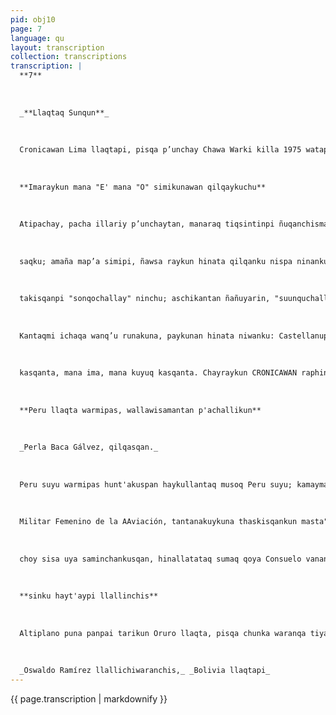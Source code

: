 ```yaml
---
pid: obj10
page: 7
language: qu
layout: transcription
collection: transcriptions
transcription: |
  **7**
  
  
  
  _**Llaqtaq Sunqun**_
  
  
  
  Cronicawan Lima llaqtapi, pisqa p’unchay Chawa Warki killa 1975 watapi
  
  
  
  **Imaraykun mana "E' mana "O" simikunawan qilqaykuchu**
  
  
  
  Atipachay, pacha illariy p’unchaytan, manaraq tiqsintinpi ñuqanchismanta yachashaqtinkun, manaraq ruwasqanchismanta pipas yuyarishatqtin, sunquykumanta washkhirispan CRONICAWAN qilqasqayku rikhuriran, suni chuki hina awqaykuta k'iririspa, llanp’u llijlla hina runa masiykuta p’istuykuspa, qayna musquyta kunan musquyniykuwan awarispan sayarichiyku, hanqkama qhari rimasqan chayananpaq. Paqarisqan p’unchaymanta pachan, yachaq runakuna Cronicawan raphinpi hamut'ayta tariran, llaqta masinchistaq, sapa raphinpi hathunyaqta snquma tanran. Chiqaqta ninaypaqmi, qilqasqaykupi mana allinkunata runakuna tarillarantaq, mana allin rimayriyta tariranku mana kusa qilqasqata tariranku. Ichaqa ñan kharuña ñan purisqayku kashan. Mana qhipaman kutiq hinan, purisqaykuta qhawaykuyta munashayku, manan kutiychu qhipa qhawarikuyqa; ñawpaqman kharuta ichinapaq mi kutipaspa puririna. Chayraykun, imarayku mana "E", mana "O", simikunawan qilqasqaykuta amacha
  
  
  
  saqku; amaña map’a simipi, ñawsa raykun hinata qilqanku nispa ninankupaq: . Yachasqanchispas hina, sapanka llaqtan, paypaq hina siminkuta sayarichinku, hamut'ayniman hina, yuyayninman hina. Chay simin llapa llaqtaq munasqanta ninan, munasqanmanmi muyunantaq. Kaymi kikinmanta niwashanchisña, sapanka llatapaq huj simi wiñasqanta; manansimiga ch’ulla runaq munasqallanchu, ancha shhaña munaynin kanman chaypas, ancha ashkhaña yachaynin kanman chaypas; llaqtallan simina kamarinqa, payllataqmi imayna rimakusqantapas kamachikun. Chayta qatipaspan, llaqtaq rimasqanta qatispaspan, mana kay "E" "O" simikunwan qilqaykuchu, mana llaqtaq rimasqan rayku.. Nikunqapascha, manan chayqa sut'inchunispa, kunan rimaq runakunaqa Qosqo ninkun, Songo, ninkun; ari, ñuqapas uyarinin, ichaqa, mananallin runa simi rimaqkunatachu uyarini, alqayasqa simin kay rimayqa. Llaqtaq takinkunapin uyarina, hinaspa qhatipana; manan llaqtaq
  
  
  
  takisqanpi "sonqochallay" ninchu; aschikantan ñañuyarin, "suunquchallay" ninanpaq. Hinallataq llaqtaq rimasqanta uyarina, hinaspataq hamut'ana, manan "Paucartambota rishani "ninkuchu; "Paucartambuta rishani" ninkun. Kay hinakunatan mana tukukuyta yupasuman, aswan qayna kaq simin, ñañuychispa rimakun; español, runakunaq hamusqanmanta pachan """, "U", simikuna asta rakhuyaranku "E", "O", simiman rijch'akunanpaq. Manataqmi kay rijch’akuyqa "O, E"simikunapichu kicharikuntaq, hujmanta nillasaqtaq, RIJCH'AKULLANMI Chaymanta ninallaytaq, sapanka simipin sumaq t'uqyaynin kallantaq, chaytan Castellano simipi Eufonía sutiwan riqsinchis. Runa simipin kaysumaq r'uqyaynin kashan, imana rakhurayninpi, mana nishu kicharikuyninpi; kayta sut'ichananpaq nisun: Manan laqta runakuna RATONAWA ninchu, manan SINDICATUIA ninchu; ñañuyachispan RATUKAMA, SINDICATUTA nispa ninku. Kay rimaymi qayna hina rimariyman astawan sispaykushan. Chayraykun ñuqaykupas qatipayku.
  
  
  
  Kantaqmi ichaqa wanq’u runakuna, paykunan hinata niwanku: Castellanupi Plomo nisqanchismi, Runasimipi Tete nikun nispa, ñuqaykutaq tapurikuykú, hinataq chayqa, imanaqtinmi TITI QAQA (Titicaca) nikun, Tetecaca nikunanta. Kaymi hamut'asqanchista chiqaqyachin. Plomo nisqanchismi TITI, manan tetechu kanman; chayraykun kunankamapas hina sutiwan riqsikun Titicaca quchata. Ñawpaqmanta hamuq raykun, kay simipi iñina. Allin ch’uyata rimaspan ninay, mana ., 0" simikunawan rimayqa Runasiminchista wajchayachinchu, astawanraqmi, qayna ch’uya rimayninman kutirichin. CRONICAWAN qilqasqaykupi nimakullashataq, Tumaqaya simikunata qatipaspan mana "E", mana "O" simikunawan qilqashanku nispa. Chay rimayqa llulla simillataq, map’a simillataq. Chay ch’ataymanta amachakunaykupaqmi, kayta ninay, sichus tumaqaya simikunaman qatipayta munaykuman karan chayqa, illarisqayku p’unchaymanta pachan pisqa simintinwan, cinco vocales simikunawan qilqaykuman karan, Castellano simiman rijch’akunanpaq, castellanño simiman kasukunanpaq. Runasimipaqqa castellanupas tumaqaya (extranjero) simillataqmi; aswantan nisqaypás hina, ch’uya kayninta qhawaspan kinsa simikunallawan qilqayku, kikillanpi runasimi wiñananpaq, ama huq simikunanawan t'ustuchikunanpaq, ama castellano simiwanpas t'ustuchikunanpaq, paykikinpi winayninta tarikunanpaq, nunanpi, nunanta tarinanpaq. ICHAQAMANAN K'RKUCHURAYKU. ; Runasimiq ch’uyakaynintan mashkharayku, ARl, atisqaykuman hinataqmi k’uskisaqkuraq; ichaqa manan k’irku ñusqunniyuqchu kayku, manan nisqaykupichu apuschakuyku, yachashaykun pacha puririsqanta, yachaykullataqmi mana ima sayaq
  
  
  
  kasqanta, mana ima, mana kuyuq kasqanta. Chayraykun CRONICAWAN raphinkunata, ñanta hina mast’ariyku, llapallan puriy munaq runakunaman, llapallan runasimipi rimaq runakunaman, llapallan yuyayninpi llaqtaq rimasqan hap’iqkunaman, llapallan llaqtaq sunqunpi siminchispi awaqkunaman.c. hir'aliyi liankaq runakuna hina, Cronicawanpi llank'aq runakuna hinan, manan ñuqaykupaqchu imatapas ruwayku, llaqtapaqmi imatapas rikhurichiyku; kay llaqtallataqmi allin, mana allin kasqanta rimarinqa; chay rinariyninta yanaparispan, mana k'irkuchakuspa kunamanta pacha pisqantin simikunawan qilqasaqku, icha hinata qilqaspa astawanraq kunan lataq sunqunman chayanaykupaq. Wiñaypaqchu hinari kanqa, imaynacha, ichaga kunan Comision de Alto Nivel nisqantan suyashayku, paykuna nisqantan allinta hamut'asaqku, hinamantaq paykunawan rimasaqku. Llapan llaqtan paykunawan rimarinan. Chay rimariypi ch’uyaychakuqtinñan, llaqtanchis ch’uyayachiqtinñan kasukunsunpas. Hujmanta niyku, llaqtallanyachayniyuq, llaqtallan p’uchukaq simita rimanqa. Chay p’unchay chayanankama, pisqantin simiwan qilqasaqku, ñawpaq qilqasqaykuta saqiykuspalla Academia de la Lengua Quechua hamawt'akunapas pisqantin simiwanmi qilqashanku. Chaymi tiqsiyku. Qallarisqayman hinan tukupayta munani, manan qhipaman qhawarikuyqa, qhipaman kutiychu, aswanmi ñanta qhawarispa, ñawpaqman p'itariyku. w.hde ms.
  
  
  
  **Peru llaqta warmipas, wallawisamantan p'achallikun**
  
  
  
  _Perla Baca Gálvez, qilqasqan._
  
  
  
  Peru suyu warmipas hunt'akuspan haykullantaq musoq Peru suyu; kamayman, llaqta wiñay paskaypi ñawpagenmanta llaqta raymikunapi wallawisa mast'aykunapi, thaskinku lllapa sujnankuwan kuskachasqa. Chunka isqonniyuq qhepa p’unchaytan kallpayuq thaskiywan chaymanta, mati kanchanq ñawin kharunchaq niwanchis, kay yupaychaqa manas qharillapaqchu. Kay Unidades de la Fuerza Armadaman hunt'asqa wallawisa warmikuna kinsa chunka k'ijllu hunt'ata thaskiranku. Ichaqa, kayqa manas Lima llaqtallapichu kasqa. Qosqo llaqtapipas, hinallataqmi warmikuna kilkithaskisqaku Llaqta Suyu Raymikunapi. Sumaq allinchakuynin chaymanta wallpariynin mat'iraq anchata t'aqllayachisqa Qosqo llaqta runakunata. Kay masichakuy, chaymanta warmi qhari huñukuymi, peruano suyukama, wayqe pura, chaymi yuyarichiwanchis huj kutitawan, kay Peru suyupiqa sungo munaymi llank’ananchis tukuy kallpanchiswan, chaymanta kusi munayninchiswan ima, may llank’aypipas llaqtanchispa qollanan rayku, qhapaq laqtanchista amachaspa, aswan sumaq kawsay hap'inanchispaq, qhapaq yuyaywan, qhapaq llank’aywan llank’ananchis, tukuy runa masinchis rayku. Chaymanta rijch ansqataq ukhu llaqta hawa llaqta awqakunapaq, paykunaqa mashkhankus t'aqanakuyninchista utaq wakinakuyninchistawan. Chay raykun kay sipaskuna chayraq kilki thaskiqkuna, wallawisa runa pukarapi, llaqtanchispa p’unchayninpi yuyarichiwanchis chaskinkunawan: "Iñinakuyta unanchasqa sapan kanchista musoq Peru suyu kamayta, aswan kallpasaywata, aswan p’atachasqata. Qhapaq llaqta runaqa anchata kusikun, utiyraq saminchaspa, chaymanta puruwanraq t'aqllakuywan kusirimaywan rimaspa, kusikuywan wanpariq thaskiyninta qhawaspa, marnna wanphuq sipaskunata, Aviacion sipaskunata, chaymanta walla wisa sipaskunata. Ñawpaq rikhurimuq wanphuq sipaskunan thaskiyninta mast'arispa Brasil sutiyuq hatun kunuq sirkankunapn naianku nanpa uspancen claskunapi llank aq sipaskunan. tsqon chunka hunt'aymantaqa, thaskirankun wakin sakuwan, hujkuna ch'uluwan, chaymanta yana ch'illunusut awan biusakunatawan, chaymanta yuraq guanteskunapuwan. AYIACIONWAN Aviacionmi ñawpageran illapa masi konpañiakunawan, rikhurimuspanku, pachaj sipaskuna Servicio
  
  
  
  Militar Femenino de la AAviación, tantanakuykuna thaskisqankun masta"rikun kinss chunka pisqayuq k'ijlluta. " "Eskolta misqanchismi sunturchasqa kasqa huj illapa masinwan, Pukayuraq unanchanchista apaspa chaymanta iskay wallpareq sipaskuna, iskaywarmikuna kikillan rijch’ayniyuqwan (gemela nanantinmi kasqaku), paykunaqa llaqtanchis unanchantan amachanku. Qhawaq runakunataq umayta t'aqllayninta haywaykunku. Kay pachaj sipaskunan "Fuerza Aerea del Peru kallpata yanapanku, chunka kinsayuq p’unchaypi hawk ay kusi kilapi, Escuela de Oticiales de las Palmas wasipi thaskirankuña, ashkha runaq ñawpaqninpi. Kay p’unchaymi raymichakun Antarki Qanchis , unchaynin. eeALLAWISAKUNAWAN Chaymantawan pachaj pusaq chunka sipaskuna, iskay ñegen, kinsa ñeqen sunturkauna pauision heraitransportada ejercitomanta maskiynnkuwan qayllaykamuranku. Paykunaqa eio qaya palaqadiata wakin num ayninmi kanku, neservafemenina Division Aerotransportada del Ejercitomanta, paykunataq allin sumaq qhali kurkuyoq kanku, chaymanta ch’uya yuyayniyuq, allin qhawaq ñawiyuq, usqhay imaruwayniyuq, chaymanta mana manchayniyuq, aswanraq sinchi kayninwan hunt’asqa, tutachallamanta thaskina panpapi karankuña, wallawisakunaq sispanpi, chaymanta Marina, Awacion, cjercito wamina akunapuwan. Kay sipaskunan kinsa qanchisp’unchayllaraq voluntaria hina qayllamusqaku Cuerpo de raracaidistas del Ejercitoman, chay pachamantan sapa p’unchay yachanku mana samaq, killachay p’unchaymanta, Intichay p’unchay kama, wayllarkunapi, chaymanta centros tecnicos Escuela Paracaidistamanta nisqanchispi. Chay pachamanta unanchakunkuña kurkun kallpanwan, chaymanta walipariqninwan, chaywan rikuchispa imayna peruana warmiq atiyninta. Iskay chunka isqonniyuq thaskiynin mast'ariypiqa, k’anchataraq p’achallisqaku paracaidista unanchata, tumita paña ch’upanpi apaspanku, chunpipi maki granadakunata, chaymanta metralletatawan hunt'aspanku. Kay iskay konpañiakunaq chaskinqa, Contigentes de la Division Aerotransportadaqa llallimun wallawisa wallpariynin rayku, chaymanta wasaparanku 1.75 metro sayayninta. Paykunaqa kamachiqninchis pukaran chinpanman chayamuqtinkuqa Wamink’a Velascuta walla wsa hina napayukuranku, Yupaychasqa kallpapasayway illapa Wamink’akunatawan, chaymanta arariwakunatawan, chaymanta llapallan llaqtancnistapas. Chaymanta aswan sumagraq hunt'aqyakamun, kamachinchispa, qo
  
  
  
  choy sisa uya saminchankusqan, hinallatataq sumaq qoya Consuelo vananpapas asikuyninwan t'ikarispa. Paykunaqa kusi sonqo rupupakuqanku. Asiy, asiytaq t'aqllankuranku tukuy tuylla kinsantin kallpa sayway sipaskunata.. Consuelo de , Velasco sumaq wayiukuyninwanq anhata kayninwan, waynukuyninwan anchata saminchan peruana warmita, Fuerza Armaqaman hunt'asqa walla wisa warmikunata. n Kay thunt'aywanmi, astawanaq llaqtanchis warmikunata saminchan.
  
  
  
  **sinku hayt'aypi llallinchis**
  
  
  
  Altiplano puna panpai tarikun Oruro llaqta, pisqa chunka waranqa tiyaq runakunawan wayeqnchis Bolivia suyupi. kay llaqtan kashan kinsa waranqa metrusMama Qocha hanaqninpi, chaynan llaqtanchismanta Selección , Profesional riran kay qhepa Intichay p’unchaypi pujllanankupaq sinku haytaninikupi Bolivia llaqtaq pujllaq masinkunawan. Peru llaqtanchismanta selección nisqanchismi llalliran huj ñiqe mit'api, chaynataq mana hayk’aq Bolivia llaqtata wasinpi llalliy atisqanchista llallinchis, hinamantaqa ajllasqa waynanchiskuna llaqtanchisman haywariranku sumaq llalliyninkuta. Ch'ulla gol nikukusqanwan llaqtanchis llallikuyninta Oswaldo Ramirez hayt'asqanwan tajyachinchis, mosoq llalliyta apamuwaspanchis futbol profesional nisqata chaninchaspa, kikillantaq llaqtanchis sinku hayt’ayninta ñawinchaspa. Peru llaqtaq llalliyninwan, kinsa punto nisqataña hunt'achinchis yuyasqanchis: hina, ñawpaq kay qhepa p’unchaykunapira chlla u llaqtawan kikin wasinkup kuayancanasantis nu puntunka takina kuspanchis Santiago llaqtapi. zunantaq bolivianukunata llalliranchisa kikin wasinkupi iskay chcinka iskayniyuq waranqa runakunaq qhawashaqtin, mana paykuna munarankuchu llallisqanchis chaninchayta.n. Nikuranmi peruanukunaqa manan atinkumanchu sinku hayt'aypi llalliyta puna panpakunapi, kunantaq paykuna tatipuranku kikin wasinkupi, chay rimayninita upallachispa. Yachakusqan hina, ajllasqankunaq umalliqkunan allinta ñawpachiranku sinku hayt'ayninchista hinatan rikukukuran huj niqe ch'lqta pujllasqankupi. Iskay ñiqe qatiyninitaq, pujllaqninchiskuna sinku hayt'asqankupi sayk uranku, bolivianukunawan yaqalla taripachikuspa, ichaqa allinata llasllispan tukuranchis. Marcos Calderonta allinta qatillachun yachasqanta imaynata kunan kama yuyaychaspa hina. Ñawinchaykutaq yachasqayku rayku.
  
  
  
  _Oswaldo Ramírez llallichiwaranchis,_ _Bolivia llaqtapi_
---
```


{{ page.transcription | markdownify }}

